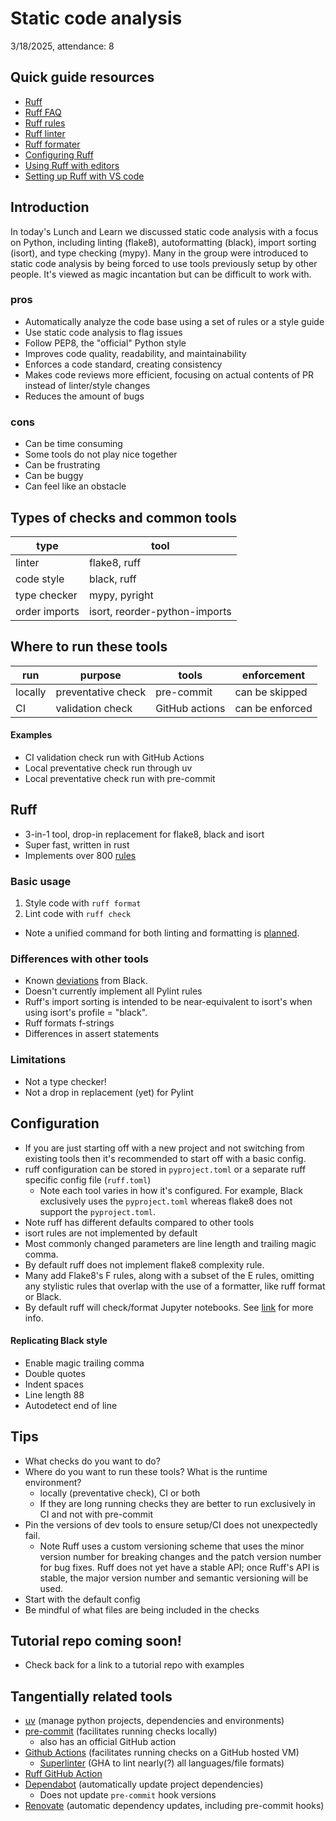 # Static code analysis

3/18/2025, attendance: 8

## Quick guide resources
- [Ruff](https://docs.astral.sh/ruff/)
- [Ruff FAQ](https://docs.astral.sh/ruff/faq/)
- [Ruff rules](https://docs.astral.sh/ruff/rules/)
- [Ruff linter](https://docs.astral.sh/ruff/linter/)
- [Ruff formater](https://docs.astral.sh/ruff/formatter/)
- [Configuring Ruff](https://docs.astral.sh/ruff/configuration/)
- [Using Ruff with editors](https://docs.astral.sh/ruff/editors/features/)
- [Setting up Ruff with VS code](https://docs.astral.sh/ruff/editors/setup/#vs-code)

## Introduction
In today's Lunch and Learn we discussed static code analysis with a focus on Python, including linting (flake8), autoformatting (black), import sorting (isort), and type checking (mypy). Many in the group were introduced to static code analysis by being forced to use tools previously setup by other people. It's viewed as magic incantation but can be difficult to work with.

### pros
- Automatically analyze the code base using a set of rules or a style guide
- Use static code analysis to flag issues
- Follow PEP8, the "official" Python style
- Improves code quality, readability, and maintainability
- Enforces a code standard, creating consistency
- Makes code reviews more efficient, focusing on actual contents of PR instead of linter/style changes
- Reduces the amount of bugs

### cons
- Can be time consuming
- Some tools do not play nice together
- Can be frustrating
- Can be buggy
- Can feel like an obstacle


## Types of checks and common tools

|type | tool |
| --- | --- |
| linter | flake8, ruff |
| code style | black, ruff |
| type checker | mypy, pyright |
| order imports | isort, reorder-python-imports |

## Where to run these tools

|run | purpose | tools | enforcement |
| --- | --- | --- | --- |
| locally | preventative check | pre-commit | can be skipped |
| CI | validation check | GitHub actions | can be enforced |

#### Examples
- CI validation check run with GitHub Actions
- Local preventative check run through uv
- Local preventative check run with pre-commit

## Ruff
- 3-in-1 tool, drop-in replacement for flake8, black and isort
- Super fast, written in rust
- Implements over 800 [rules](https://docs.astral.sh/ruff/rules/)

### Basic usage
1. Style code with `ruff format`
2. Lint code with `ruff check`
- Note a unified command for both linting and formatting is [planned](https://github.com/astral-sh/ruff/issues/8232).

### Differences with other tools
- Known [deviations](https://docs.astral.sh/ruff/formatter/black/) from Black.
- Doesn't currently implement all Pylint rules
- Ruff's import sorting is intended to be near-equivalent to isort's when using isort's profile = "black".
- Ruff formats f-strings
- Differences in assert statements

### Limitations
- Not a type checker!
- Not a drop in replacement (yet) for Pylint

## Configuration
- If you are just starting off with a new project and not switching from existing tools then it's recommended to start off with a basic config.
- ruff configuration can be stored in `pyproject.toml` or a separate ruff specific config file (`ruff.toml`)
    - Note each tool varies in how it's configured. For example, Black exclusively uses the `pyproject.toml` whereas flake8 does not support the `pyproject.toml`.
- Note ruff has different defaults compared to other tools
- isort rules are not implemented by default
- Most commonly changed parameters are line length and trailing magic comma.
- By default ruff does not implement flake8 complexity rule.
- Many add Flake8's F rules, along with a subset of the E rules, omitting any stylistic rules that overlap with the use of a formatter, like ruff format or Black.
- By default ruff will check/format Jupyter notebooks. See [link](https://docs.astral.sh/ruff/faq/#does-ruff-support-jupyter-notebooks) for more info.

#### Replicating Black style
- Enable magic trailing comma
- Double quotes
- Indent spaces
- Line length 88
- Autodetect end of line

## Tips
- What checks do you want to do?
- Where do you want to run these tools? What is the runtime environment?
    - locally (preventative check), CI or both
    - If they are long running checks they are better to run exclusively in CI and not with pre-commit
- Pin the versions of dev tools to ensure setup/CI does not unexpectedly fail.
    - Note Ruff uses a custom versioning scheme that uses the minor version number for breaking changes and the patch version number for bug fixes. Ruff does not yet have a stable API; once Ruff's API is stable, the major version number and semantic versioning will be used.
- Start with the default config
- Be mindful of what files are being included in the checks

## Tutorial repo coming soon!
- Check back for a link to a tutorial repo with examples

## Tangentially related tools
- [uv](https://docs.astral.sh/uv/) (manage python projects, dependencies and environments)
- [pre-commit](https://pre-commit.com/) (facilitates running checks locally)
    - also has an official GitHub action
- [Github Actions](https://docs.github.com/en/actions) (facilitates running checks on a GitHub hosted VM)
    - [Superlinter](https://github.com/marketplace/actions/super-linter) (GHA to lint nearly(?) all languages/file formats)
- [Ruff GitHub Action](https://github.com/astral-sh/ruff-action)
- [Dependabot](https://docs.github.com/en/code-security/getting-started/dependabot-quickstart-guide) (automatically update project dependencies)
    - Does not update `pre-commit` hook versions
- [Renovate](https://docs.renovatebot.com/) (automatic dependency updates, including pre-commit hooks)
